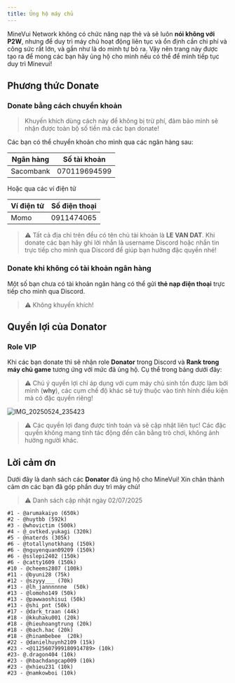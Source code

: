 ```yaml
---
title: Ủng hộ máy chủ
---
```


MineVui Network không có chức năng nạp thẻ và sẽ luôn **nói không với P2W**, nhưng để duy trì máy chủ hoạt động liên tục và ổn định cần chi phí và công sức rất lớn, và gần như là do mình tự bỏ ra. Vậy nên trang này được tạo ra để mong các bạn hãy ủng hộ cho mình nếu có thể để mình tiếp tục duy trì Minevui!

## Phương thức Donate
### Donate bằng cách chuyển khoản

> Khuyến khích dùng cách này để không bị trừ phí, đảm bảo mình sẽ nhận được toàn bộ số tiền mà các bạn donate!

Các bạn có thể chuyển khoản cho mình qua các ngân hàng sau:

| **Ngân hàng** | **Số tài khoản** |
|---------------|------------------|
| Sacombank     | 070119694599     |

Hoặc qua các ví điện tử

| **Ví điện tử** | **Số điện thoại** |
|----------------|-------------------|
| Momo           | 0911474065        |

> :warning: Tất cả địa chỉ trên đều có tên chủ tài khoản là **LE VAN DAT**. Khi donate các bạn hãy ghi lời nhắn là username Discord hoặc nhắn tin trực tiếp cho mình qua Discord để giúp bạn hưởng đặc quyền nhé!

### Donate khi không có tài khoản ngân hàng

Một số bạn chưa có tài khoản ngân hàng có thể gửi **thẻ nạp điện thoại** trực tiếp cho mình qua Discord.
> :warning: Không khuyến khích!

## Quyền lợi của Donator
### Role VIP

Khi các bạn donate thì sẽ nhận role **Donator** trong Discord và **Rank trong máy chủ game** tương ứng với mức đã ủng hộ. Cụ thể trong bảng dưới đây:

> :warning: Chú ý quyền lợi chỉ áp dụng với cụm máy chủ sinh tồn được làm bởi mình (**why**), các cụm chế độ khác sẽ tuỳ thuộc vào tình hình điều kiện mà có đặc quyền riêng!

![IMG_20250524_235423](https://github.com/user-attachments/assets/d9379530-9955-4810-9eec-813eaf274e54)


> :warning: Các quyền lợi đang được tính toán và sẽ cập nhật liên tục! Các đặc quyền không mang tính tác động đến cân bằng trò chơi, không ảnh hưởng người khác.

## Lời cảm ơn

Dưới đây là danh sách các **Donator** đã ủng hộ cho MineVui! Xin chân thành cảm ơn các bạn đã góp phần duy trì máy chủ!
> :warning: Danh sách cập nhật ngày 02/07/2025

```
#1 - @arumakaiyo (650k)
#2 - @huytbb (592k)
#3 - @whovictim (500k)
#4 - @_ovtked.yukagi (320k)
#5 - @naterds (305k)
#6 - @totallynotkhang (150k)
#6 - @nguyenquan09209 (150k)
#6 - @sslepi2402 (150k)
#6 - @catty1609 (150k)
#10 - @cheems2807 (100k)
#11 - @byuni28 (75k)
#12 - @szyyy___ (70k)
#13 - @lh_jannnnnne  (50k)
#13 - @lomoho149 (50k)
#13 - @pawwaoshisui (50k)
#13 - @shi_pnt (50k)
#17 - @dark_traan (44k)
#18 - @kkuhaku001 (20k)
#18 - @hieuhoangtrung (20k)
#18 - @bach.hac (20k)
#18 - @hinambebee  (20k)
#22 - @danielhuynh2109 (15k)
#23 - <@1125607999180914789> (10k)
#23- @.dragon404 (10k)
#23 - @hbachdangcap009 (10k)
#23 - @xhieu231 (10k)
#23 - @namkowboi (10k)
```
